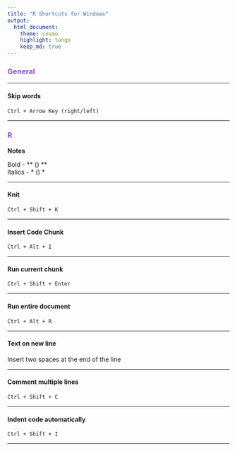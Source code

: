 ```yaml
---
title: "R Shortcuts for Windows"
output: 
  html_document:
    theme: cosmo
    highlight: tango
    keep_md: true
---
```




### <span style="color:#834DC7">General</span>  

***

#### **Skip words**  
```
Ctrl + Arrow Key (right/left)
```

***
### <span style="color:#834DC7">R</span>  

**Notes**  

Bold - ** () **  
Italics - * () *


***

#### **Knit**
```
Ctrl + Shift + K
```
***

#### **Insert Code Chunk**
```
Ctrl + Alt + I
```
***

#### **Run current chunk**
```
Ctrl + Shift + Enter
```
***

#### **Run entire document**
```
Ctrl + Alt + R
```
***

#### **Text on new line**  
Insert two spaces at the end of the line

***  

#### **Comment multiple lines**  
```
Ctrl + Shift + C
```
***  

#### **Indent code automatically**  
```
Ctrl + Shift + I
```
***
